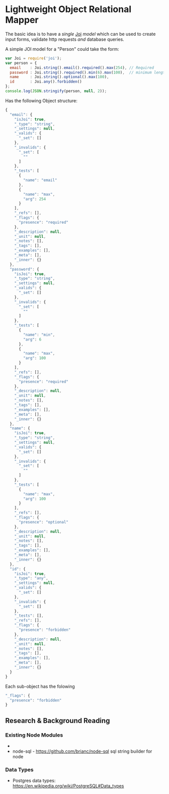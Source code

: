 # Lightweight Object Relational Mapper

The basic idea is to have a *single* [Joi](https://github.com/hapijs/joi)
*model* which can be used to create input forms, validate http requests
*and* database queries.

A simple JOI model for a "Person" could take the form:
```js
var Joi = require('joi');
var person = {
  email    : Joi.string().email().required().max(254), // Required
  password : Joi.string().required().min(6).max(100),  // minimum length 6 chars
  name     : Joi.string().optional().max(100),
  id       : Joi.any().forbidden()
};
console.log(JSON.stringify(person, null, 2));
```

Has the following Object structure:

```js
{
  "email": {
    "isJoi": true,
    "_type": "string",
    "_settings": null,
    "_valids": {
      "_set": []
    },
    "_invalids": {
      "_set": [
        ""
      ]
    },
    "_tests": [
      {
        "name": "email"
      },
      {
        "name": "max",
        "arg": 254
      }
    ],
    "_refs": [],
    "_flags": {
      "presence": "required"
    },
    "_description": null,
    "_unit": null,
    "_notes": [],
    "_tags": [],
    "_examples": [],
    "_meta": [],
    "_inner": {}
  },
  "password": {
    "isJoi": true,
    "_type": "string",
    "_settings": null,
    "_valids": {
      "_set": []
    },
    "_invalids": {
      "_set": [
        ""
      ]
    },
    "_tests": [
      {
        "name": "min",
        "arg": 6
      },
      {
        "name": "max",
        "arg": 100
      }
    ],
    "_refs": [],
    "_flags": {
      "presence": "required"
    },
    "_description": null,
    "_unit": null,
    "_notes": [],
    "_tags": [],
    "_examples": [],
    "_meta": [],
    "_inner": {}
  },
  "name": {
    "isJoi": true,
    "_type": "string",
    "_settings": null,
    "_valids": {
      "_set": []
    },
    "_invalids": {
      "_set": [
        ""
      ]
    },
    "_tests": [
      {
        "name": "max",
        "arg": 100
      }
    ],
    "_refs": [],
    "_flags": {
      "presence": "optional"
    },
    "_description": null,
    "_unit": null,
    "_notes": [],
    "_tags": [],
    "_examples": [],
    "_meta": [],
    "_inner": {}
  },
  "id": {
    "isJoi": true,
    "_type": "any",
    "_settings": null,
    "_valids": {
      "_set": []
    },
    "_invalids": {
      "_set": []
    },
    "_tests": [],
    "_refs": [],
    "_flags": {
      "presence": "forbidden"
    },
    "_description": null,
    "_unit": null,
    "_notes": [],
    "_tags": [],
    "_examples": [],
    "_meta": [],
    "_inner": {}
  }
}
```
Each sub-object has the folowing
```js
"_flags": {
  "presence": "forbidden"
}
```

## Research & Background Reading

### Existing Node Modules

+
+ node-sql - https://github.com/brianc/node-sql sql string builder for node

### Data Types

+ Postgres data types: https://en.wikipedia.org/wiki/PostgreSQL#Data_types
